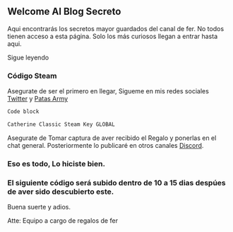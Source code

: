 ## Welcome Al Blog Secreto

Aqui encontrarás los secretos mayor guardados del canal de fer. No todos tienen acceso a esta página. Solo los más curiosos llegan a entrar hasta aqui. 

Sigue leyendo

### Código Steam

Asegurate de ser el primero en llegar, Sigueme en mis redes sociales [Twitter](https://twitter.com/Fernand_Mich) y [Patas Army](https://www.facebook.com/groups/267029784370517)

```markdown
Code block

Catherine Classic Steam Key GLOBAL


```

Asegurate de Tomar captura de aver recibido el Regalo y ponerlas en el chat general. Posteriormente lo publicaré en otros canales [Discord](https://discord.gg/MF3vypB).

### Eso es todo, Lo hiciste bien. 

### El siguiente código será subido dentro de 10 a 15 dias despúes de aver sido descubierto este.

Buena suerte y adios.

Atte: Equipo a cargo de regalos de fer

